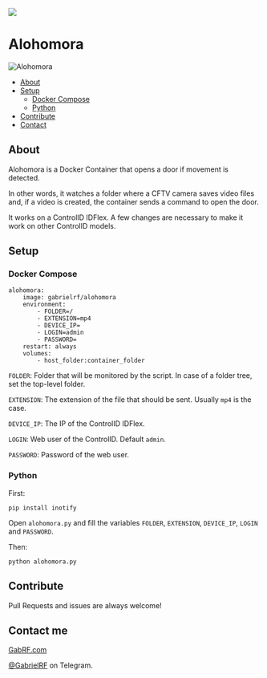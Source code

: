 [![](https://dockerbuildbadges.quelltext.eu/status.svg?organization=gabrielrf&repository=alohomora)](https://hub.docker.com/r/gabrielrf/alohomora/builds/)

# Alohomora

![Alohomora](img/alohomora.gif)

* [About](#about)
* [Setup](#setup)
  * [Docker Compose](#docker-compose)
  * [Python](#python)
* [Contribute](#contribute)
* [Contact](#contact-me)

## About 

Alohomora is a Docker Container that opens a door if movement is detected. 

In other words, it watches a folder where a CFTV camera saves video files and, if a video is created, the container sends a command to open the door. 

It works on a ControlID IDFlex. A few changes are necessary to make it work on other ControlID models. 

## Setup

### Docker Compose

```
alohomora:
    image: gabrielrf/alohomora
    environment:
        - FOLDER=/
        - EXTENSION=mp4
        - DEVICE_IP=
        - LOGIN=admin
        - PASSWORD=
    restart: always
    volumes:
        - host_folder:container_folder
```

`FOLDER`: Folder that will be monitored by the script. In case of a folder tree, set the top-level folder.

`EXTENSION`: The extension of the file that should be sent. Usually `mp4` is the case.

`DEVICE_IP`: The IP of the ControlID IDFlex.

`LOGIN`: Web user of the ControlID. Default `admin`.

`PASSWORD`: Password of the web user.

### Python

First:

```
pip install inotify
```

Open `alohomora.py` and fill the variables `FOLDER`, `EXTENSION`, `DEVICE_IP`, `LOGIN` and `PASSWORD`.

Then:

```
python alohomora.py
```

## Contribute

Pull Requests and issues are always welcome!

## Contact me


[GabRF.com](https://gabrf.com)

[@GabrielRF](https://t.me/gabrielrf) on Telegram.
